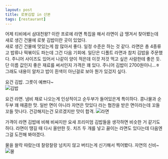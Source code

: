 ```yaml
---
layout: post
title: 로봇김밥 in 산본
tags: [restaurant]
---
```

어제 티비에서 삼대천왕? 이란 프로에 라면 특집을 해서 라면이 급 땡겨서 찾아봤는데 새로 생긴 건물에 로봇 김밥이란 곳이 있었다.      
새로 생긴 건물에 맛있는게 참 많아서 좋다. 일정 수준은 하는 것 같다. 라면은 총 4종류고 밥류나 떡볶이도 파는데 그건 다음 기회에. 일단은 디폴트 라면과 참치 김밥을 주문했다. 주니어 사이즈도 있어서 나같이 양이 적은데 이것 저것 먹고 싶은 사람한테 좋은 듯. 단 이름 값인지 좋은 재료를 써서인지 가격은 꽤 있다. 주니어 김밥이 2700원이니...ㅎ 그래도 내용이 알차고 밥이 흰색이 아닌걸로 보아 뭔가 있겄지 싶다.    

요건 김밥. 그릇이 예쁘다~   
![김밥](https://lh3.googleusercontent.com/-Ec-oEvrTE1E/Vzf3dM5Y2pI/AAAAAAAAAsc/at0LF7vFGy0gLPj65Zfw30EzbrQj1CeCACHM/s1280/upload_-1)

요건 라면. 냄비 채로 나오는게 인상적이고 순두부가 들어있은게 특이하다. 콩나물과 순두부 꽤 매콤한 맛. 일반 면이 아니라 자연은 맛있다 라는 협찬을 받은 면이라는데 꼬들꼬들 맛나다. 건강해지는건 모르겠지만 맛이 합격. 
![라면](https://lh3.googleusercontent.com/-TG-FZPrGjVY/Vzf3cUSBMRI/AAAAAAAAAsY/_caOp-J8ResiVnpqg0diW8JOT1nEnwhrQCHM/s1280/upload_-1)

가격이 라면 김밥에 비해 비싸지만 요새 프리미엄 김밥들을 생각하면 비슷한 거 같기도 하다. 라면이 땡길 때 다시 올만한 듯. 치즈 두 개를 넣고 끓이는 라면도 있다는데 다음엔 그걸 도전해 봐야겠다.

물을 왈칵 따랐는데 찰랑찰랑 넘치지 않고 버티는게 신기해서 찍어봤다. 자연의 신비~
![물](https://lh3.googleusercontent.com/-C9fkemtyggc/Vzf3dz-0LqI/AAAAAAAAAsg/73mTDXJpIJU0HqwROadSgqgO3cGf3OYSgCHM/s1280/upload_-1)